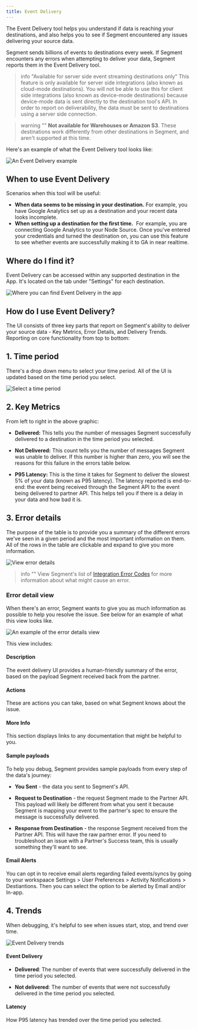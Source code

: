 ```yaml
---
title: Event Delivery
---
```


The Event Delivery tool helps you understand if data is reaching your destinations, and also helps you to see if Segment encountered any issues delivering your source data. 

Segment sends billions of events to destinations every week. If Segment encounters any errors when attempting to deliver your data, Segment reports them in the Event Delivery tool.

> info "Available for server side event streaming destinations only"
> This feature is only available for server side integrations (also known as cloud-mode destinations). You will not be able to use this for client side integrations (also known as device-mode destinations) because device-mode data is sent directly to the destination tool's API. In order to report on deliverability, the data must be sent to destinations using a server side connection. 

> warning ""
> **Not available for Warehouses or Amazon S3**. These destinations work differently from other destinations in Segment, and aren't supported at this time.

Here's an example of what the Event Delivery tool looks like:

![An Event Delivery example](images/edelivery_jXaoBuF6.png)

## When to use Event Delivery

Scenarios when this tool will be useful: 

- **When data seems to be missing in your destination.**
  For example, you have Google Analytics set up as a destination and your recent data looks incomplete.
- **When setting up a destination for the first time.** 
  For example, you are connecting Google Analytics to your Node Source. Once you've entered your credentials and turned the destination on, you can use this feature to see whether events are successfully making it to GA in near realtime. 

## Where do I find it? 

Event Delivery can be accessed within any supported destination in the App. It's located on the tab under "Settings" for each destination. 

![Where you can find Event Delivery in the app](images/find-edelivery.png)


## How do I use Event Delivery?

The UI consists of three key parts that report on Segment's ability to deliver your source data - Key Metrics, Error Details, and Delivery Trends. Reporting on core functionality from top to bottom: 

## 1. Time period


There's a drop down menu to select your time period. All of the UI is updated based on the time period you select. 

![Select a time period](images/edelivery_Qs4r85sc.png)

## 2. Key Metrics

From left to right in the above graphic:

- **Delivered:** This tells you the number of messages Segment successfully delivered to a destination in the time period you selected.

- **Not Delivered:** This count tells you the number of messages Segment was unable to deliver. If this number is higher than zero, you will see the reasons for this failure in the errors table below. 

- **P95 Latency:** This is the time it takes for Segment to deliver the slowest 5% of your data (known as P95 latency). The latency reported is end-to-end: the event being received through the Segment API to the event being delivered to partner API. This helps tell you if there is a delay in your data and how bad it is.


## 3. Error details

The purpose of the table is to provide you a summary of the different errors we've seen in a given period and the most important information on them. All of the rows in the table are clickable and expand to give you more information. 

![View error details](images/edelivery_V6hldpCl.png)

> info ""
> View Segment's list of [Integration Error Codes](/docs/connections/integration_error_codes/) for more information about what might cause an error.

### Error detail view

When there's an error, Segment wants to give you as much information as possible to help you resolve the issue. See below for an example of what this view looks like. 

![An example of the error details view](images/edelivery_CgNb4wVN.png)

This view includes: 

#### Description

The event delivery UI provides a human-friendly summary of the error, based on the payload Segment received back from the partner.

#### Actions

These are actions you can take, based on what Segment knows about the issue. 

#### More Info

This section displays links to any documentation that might be helpful to you. 


#### Sample payloads

To help you debug, Segment provides sample payloads from every step of the data's journey:

- **You Sent** - the data you sent to Segment's API.

- **Request to Destination** - the request Segment made to the Partner API. This payload will likely be different from what you sent it because Segment is mapping your event to the partner's spec to ensure the message is successfully delivered. 

- **Response from Destination** - the response Segment received from the Partner API. This will have the raw partner error. If you need to troubleshoot an issue with a Partner's Success team, this is usually something they'll want to see.

#### Email Alerts

You can opt in to receive email alerts regarding failed events/syncs by going to your workspaace Settings > User Preferences > Activity Notifications > Destiantions. Then you can select the option to be alerted by Email and/or In-app. 


## 4. Trends

When debugging, it's helpful to see when issues start, stop, and trend over time. 

![Event Delivery trends](images/edelivery_9FRFTAso.png)

#### Event Delivery

- **Delivered**: The number of events that were successfully delivered in the time period you selected. 

- **Not delivered**: The number of events that were not successfully delivered in the time period you selected. 


#### Latency

How P95 latency has trended over the time period you selected.



